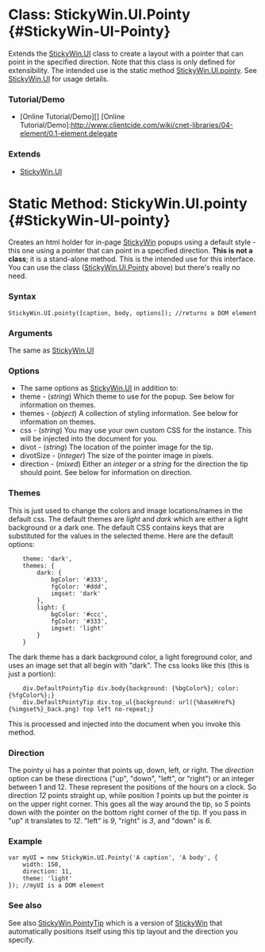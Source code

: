 Class: StickyWin.UI.Pointy {#StickyWin-UI-Pointy}
=================================================

Extends the [StickyWin.UI][] class to create a layout with a pointer that can point in the specified direction. Note that this class is only defined for extensibility. The intended use is the static method [StickyWin.UI.pointy][]. See [StickyWin.UI][] for usage details.

### Tutorial/Demo

* [Online Tutorial/Demo][]
[Online Tutorial/Demo]:http://www.clientcide.com/wiki/cnet-libraries/04-element/0.1-element.delegate

### Extends

* [StickyWin.UI][]

Static Method: StickyWin.UI.pointy {#StickyWin-UI-pointy}
=========================================================

Creates an html holder for in-page [StickyWin][] popups using a default style - this one using a pointer that can point in a specified direction. **This is not a class**; it is a stand-alone method. This is the intended use for this interface. You can use the class ([StickyWin.UI.Pointy][] above) but there's really no need.

### Syntax

	StickyWin.UI.pointy([caption, body, options]); //returns a DOM element

### Arguments

The same as [StickyWin.UI][]

### Options

* The same options as [StickyWin.UI][] in addition to:
* theme - (*string*) Which theme to use for the popup. See below for information on themes.
* themes - (*object*) A collection of styling information. See below for information on themes.
* css - (*string*) You may use your own custom CSS for the instance. This will be injected into the document for you.
* divot - (*string*) The location of the pointer image for the tip.
* divotSize - (*integer*) The size of the pointer image in pixels.
* direction - (*mixed*) Either an *integer* or a *string* for the direction the tip should point. See below for information on direction.

### Themes

This is just used to change the colors and image locations/names in the default css. The default themes are *light* and *dark* which are either a light background or a dark one. The default CSS contains keys that are substituted for the values in the selected theme. Here are the default options:

		theme: 'dark',
		themes: {
			dark: {
				bgColor: '#333',
				fgColor: '#ddd',
				imgset: 'dark'
			},
			light: {
				bgColor: '#ccc',
				fgColor: '#333',
				imgset: 'light'
			}
		}

The dark theme has a dark background color, a light foreground color, and uses an image set that all begin with "dark". The css looks like this (this is just a portion):

		div.DefaultPointyTip div.body{background: {%bgColor%}; color: {%fgColor%};}
		div.DefaultPointyTip div.top_ul{background: url({%baseHref%}{%imgset%}_back.png) top left no-repeat;}

This is processed and injected into the document when you invoke this method.

### Direction

The pointy ui has a pointer that points up, down, left, or right. The *direction* option can be these directions ("up", "down", "left", or "right") or an integer between 1 and 12. These represent the positions of the hours on a clock. So direction *12* points straight up, while position *1* points up but the pointer is on the upper right corner. This goes all the way around the tip, so *5* points down with the pointer on the bottom right corner of the tip. If you pass in "up" it translates to *12*. "left" is *9*, "right" is *3*, and "down" is *6*.

### Example

	var myUI = new StickyWin.UI.Pointy('A caption', 'A body', {
		width: 150,
		direction: 11,
		theme: 'light'
	}); //myUI is a DOM element

### See also

See also [StickyWin.PointyTip][] which is a version of [StickyWin][] that automatically positions itself using this tip layout and the direction you specify.

[StickyWin.UI]: http://clientcide.com/docs/UI/StickyWin.UI
[StickyWin.UI.pointy]: #StickyWin-UI-pointy
[StickyWin.PointyTip]: http://clientcide.com/docs/UI/StickyWin.PointyTip
[StickyWin]: http://clientcide.com/docs/UI/StickyWin